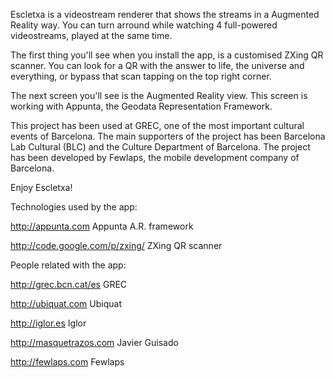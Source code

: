 Escletxa is a videostream renderer that shows the streams in a Augmented Reality way. You can turn arround while watching 4 full-powered videostreams, played at the same time.

The first thing you'll see when you install the app, is a customised ZXing QR scanner. You can look for a QR with the answer to life, the universe and everything, or bypass that scan tapping on the top right corner.

The next screen you'll see is the Augmented Reality view. This screen is working with Appunta, the Geodata Representation Framework.

This project has been used at GREC, one of the most important cultural events of Barcelona. The main supporters of the project has been Barcelona Lab Cultural (BLC) and the Culture Department of Barcelona. The project has been developed by Fewlaps, the mobile development company of Barcelona.

Enjoy Escletxa!



 

Technologies used by the app:

http://appunta.com Appunta A.R. framework

http://code.google.com/p/zxing/ ZXing QR scanner

People related with the app:

http://grec.bcn.cat/es GREC

http://ubiquat.com Ubiquat

http://iglor.es Iglor

http://masquetrazos.com Javier Guisado

http://fewlaps.com Fewlaps
